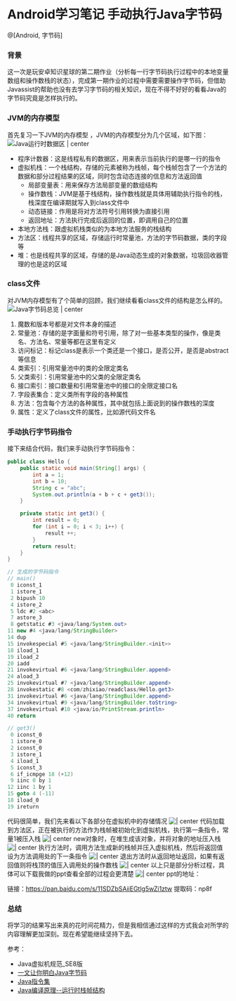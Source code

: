 # Android学习笔记 手动执行Java字节码

@[Android, 字节码]

### 背景 
这一次是玩安卓知识星球的第二期作业（分析每一行字节码执行过程中的本地变量数组和操作数栈的状态），完成第一期作业的过程中需要需要操作字节码，但借助Javassist的帮助也没有去学习字节码的相关知识，现在不得不好好的看看Java的字节码究竟是怎样执行的。

### JVM的内存模型
首先复习一下JVM的内存模型 ，JVM的内存模型分为几个区域，如下图：
![Java运行时数据区 | center](./20180905210559896.jfif)
- 程序计数器：这是线程私有的数据区，用来表示当前执行的是哪一行的指令
- 虚拟机栈：一个栈结构，存储的元素被称为栈帧，每个栈帧包含了一个方法的数据和部分过程结果的区域，同时包含动态连接的信息和方法返回值
	- 局部变量表：用来保存方法局部变量的数组结构
	- 操作数栈：JVM是基于栈结构，操作数栈就是具体用辅助执行指令的栈，栈深度在编译期就写入到class文件中
	- 动态链接：作用是将对方法符号引用转换为直接引用
	- 返回地址：方法执行完成后返回的位置，即调用自己的位置
- 本地方法栈：跟虚拟机栈类似的为本地方法服务的栈结构
- 方法区：线程共享的区域，存储运行时常量池，方法的字节码数据，类的字段等
- 堆：也是线程共享的区域，存储的是Java动态生成的对象数据，垃圾回收器管理的也是这的区域

### class文件
对JVM内存模型有了个简单的回顾，我们继续看看class文件的结构是怎么样的。
![Java字节码总览 | center](./1986868-5b44e95ff7e30847.jpeg)
1. 魔数和版本号都是对文件本身的描述
2. 常量池：存储的是字面量和符号引用，除了对一些基本类型的操作，像是类名、方法名、常量等都在这里有定义
3. 访问标记：标记class是表示一个类还是一个接口，是否公开，是否是abstract等信息
4. 类索引：引用常量池中的类的全限定类名
5. 父类索引：引用常量池中的父类的全限定类名
6. 接口索引：接口数量和引用常量池中的接口的全限定接口名
7. 字段表集合：定义类所有字段的各种属性
8. 方法：包含每个方法的各种属性，其中就包括上面说到的操作数栈的深度
9. 属性：定义了class文件的属性，比如源代码文件名

### 手动执行字节码指令
接下来结合代码，我们来手动执行字节码指令：
```java
public class Hello {
    public static void main(String[] args) {
        int a = 1;
        int b = 10;
        String c = "abc";
        System.out.println(a + b + c + get3());
    }

    private static int get3() {
        int result = 0;
        for (int i = 0; i < 3; i++) {
            result ++;
        }
        return result;
    }
}

// 生成的字节码指令
// main()
 0 iconst_1
 1 istore_1
 2 bipush 10
 4 istore_2
 5 ldc #2 <abc>
 7 astore_3
 8 getstatic #3 <java/lang/System.out>
11 new #4 <java/lang/StringBuilder>
14 dup
15 invokespecial #5 <java/lang/StringBuilder.<init>>
18 iload_1
19 iload_2
20 iadd
21 invokevirtual #6 <java/lang/StringBuilder.append>
24 aload_3
25 invokevirtual #7 <java/lang/StringBuilder.append>
28 invokestatic #8 <com/zhixiao/readclass/Hello.get3>
31 invokevirtual #6 <java/lang/StringBuilder.append>
34 invokevirtual #9 <java/lang/StringBuilder.toString>
37 invokevirtual #10 <java/io/PrintStream.println>
40 return

// get3()
 0 iconst_0
 1 istore_0
 2 iconst_0
 3 istore_1
 4 iload_1
 5 iconst_3
 6 if_icmpge 18 (+12)
 9 iinc 0 by 1
12 iinc 1 by 1
15 goto 4 (-11)
18 iload_0
19 ireturn
```
代码很简单，我们先来看以下各部分在虚拟机中的存储情况 
![ | center](./1576237321920.png)
代码加载到方法区，正在被执行的方法作为栈帧被初始化到虚拟机栈，执行第一条指令，常量1被压入栈
![| center](./1576237431800.png)
new对象时，在堆生成该对象，并将对象的地址压入栈
![| center](./1576237550745.png)
执行方法时，调用方法生成新的栈帧并压入虚拟机栈，然后将返回值设为方法调用处的下一条指令
![| center](./1576237607977.png)
退出方法时从返回地址返回，如果有返回值则将栈顶的值压入调用处的操作数栈
![| center](./1576237726715.png)
以上只是部分分析过程，具体可以下载我做的ppt查看全部的过程会更清楚
![| center](./class执行过程.gif)
ppt的地址：
> 
链接：https://pan.baidu.com/s/11SDZbSAiiEGtlg5wZi1ztw 
提取码：np8f 

### 总结
将学习的结果写出来真的花时间花精力，但是我相信通过这样的方式我会对所学的内容理解更加深刻。现在希望能继续坚持下去。

参考：
- Java虚拟机规范_SE8版
- [一文让你明白Java字节码](https://www.cnblogs.com/lybb/p/9223613.html)
- [Java指令集](https://blog.csdn.net/shi1122/article/details/8053605)
- [Java编译原理--运行时栈帧结构](https://blog.csdn.net/u010942465/article/details/82430699)